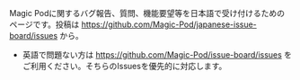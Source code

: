 Magic Podに関するバグ報告、質問、機能要望等を日本語で受け付けるためのページです。投稿は https://github.com/Magic-Pod/japanese-issue-board/issues から。

- 英語で問題ない方は https://github.com/Magic-Pod/issue-board/issues をご利用ください。そちらのIssuesを優先的に対応します。
